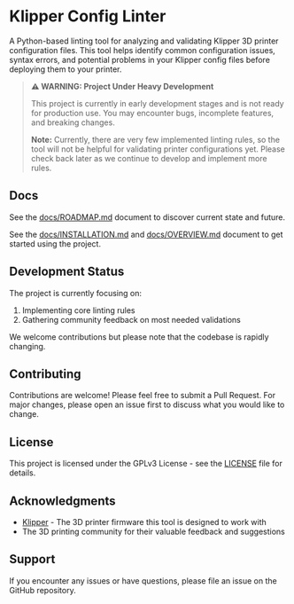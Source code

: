 # Klipper Config Linter

A Python-based linting tool for analyzing and validating Klipper 3D printer configuration files. This tool helps identify common configuration issues, syntax errors, and potential problems in your Klipper config files before deploying them to your printer.

> **⚠️ WARNING: Project Under Heavy Development**
>
> This project is currently in early development stages and is not ready for production use. You may encounter bugs, incomplete features, and breaking changes.
>
> **Note:** Currently, there are very few implemented linting rules, so the tool will not be helpful for validating printer configurations yet. Please check back later as we continue to develop and implement more rules.

## Docs

See the [docs/ROADMAP.md](docs/ROADMAP.md) document to discover current state and future.

See the [docs/INSTALLATION.md](docs/INSTALLATION.md) and [docs/OVERVIEW.md](docs/OVERVIEW.md) document to get started using the project.

## Development Status

The project is currently focusing on:
1. Implementing core linting rules
2. Gathering community feedback on most needed validations

We welcome contributions but please note that the codebase is rapidly changing.

## Contributing

Contributions are welcome! Please feel free to submit a Pull Request. For major changes, please open an issue first to discuss what you would like to change.

## License

This project is licensed under the GPLv3 License - see the [LICENSE](LICENSE) file for details.

## Acknowledgments

- [Klipper](https://github.com/Klipper3d/klipper) - The 3D printer firmware this tool is designed to work with
- The 3D printing community for their valuable feedback and suggestions

## Support

If you encounter any issues or have questions, please file an issue on the GitHub repository.